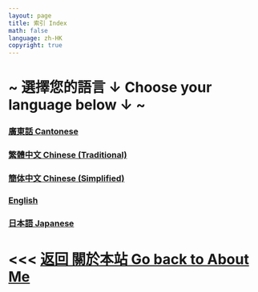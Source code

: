 ```yaml
---
layout: page
title: 索引 Index
math: false
language: zh-HK
copyright: true
---
```


# ~ 選擇您的語言 ↓ Choose your language below ↓ ~
### [廣東話 Cantonese](https://lolicon.wtf/about/self_intro/cantonese)
### [繁體中文 Chinese (Traditional)](https://lolicon.wtf/about/self_intro/zh-TW)
### [簡体中文 Chinese (Simplified)](https://lolicon.wtf/about/self_intro/zh-CN)
### [English](https://lolicon.wtf/about/self_intro/en)
### [日本語 Japanese](https://lolicon.wtf/about/self_intro/jp)


# <<< [返回 關於本站 Go back to About Me](https://lolicon.wtf/about)
